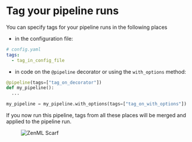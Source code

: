 # Tag your pipeline runs

You can specify tags for your pipeline runs in the following places

- in the configuration file:
```yaml
# config.yaml
tags:
  - tag_in_config_file
```

- in code on the `@pipeline` decorator or using the `with_options` method:
```python
@pipeline(tags=["tag_on_decorator"])
def my_pipeline():
  ...

my_pipeline = my_pipeline.with_options(tags=["tag_on_with_options"])
```

If you now run this pipeline, tags from all these places will be merged and applied to the pipeline run.

<!-- For scarf -->
<figure><img alt="ZenML Scarf" referrerpolicy="no-referrer-when-downgrade" src="https://static.scarf.sh/a.png?x-pxid=f0b4f458-0a54-4fcd-aa95-d5ee424815bc" /></figure>


